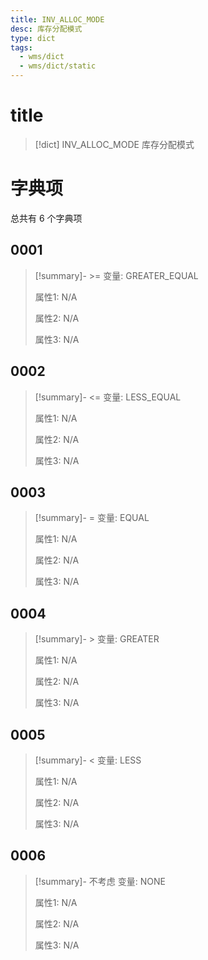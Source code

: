 ```yaml
---
title: INV_ALLOC_MODE
desc: 库存分配模式
type: dict
tags:
  - wms/dict
  - wms/dict/static
---
```

# title
>[!dict] INV_ALLOC_MODE
> 库存分配模式

# 字典项
总共有 6 个字典项
## 0001
>[!summary]- >=
>变量: GREATER_EQUAL
>
>属性1: N/A
>
>属性2: N/A
>
>属性3: N/A

## 0002
>[!summary]- <=
>变量: LESS_EQUAL
>
>属性1: N/A
>
>属性2: N/A
>
>属性3: N/A

## 0003
>[!summary]- =
>变量: EQUAL
>
>属性1: N/A
>
>属性2: N/A
>
>属性3: N/A

## 0004
>[!summary]- >
>变量: GREATER
>
>属性1: N/A
>
>属性2: N/A
>
>属性3: N/A

## 0005
>[!summary]- <
>变量: LESS
>
>属性1: N/A
>
>属性2: N/A
>
>属性3: N/A

## 0006
>[!summary]- 不考虑
>变量: NONE
>
>属性1: N/A
>
>属性2: N/A
>
>属性3: N/A
